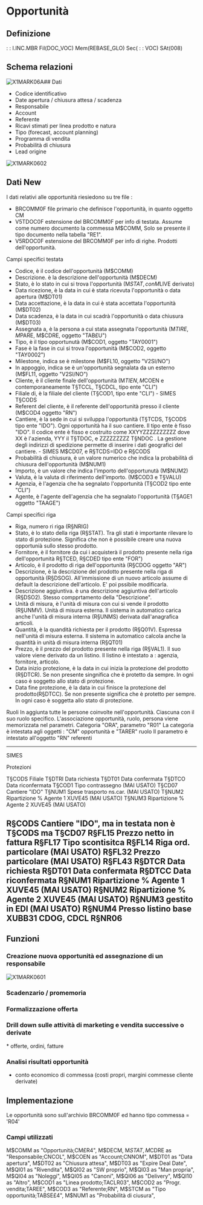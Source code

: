 # Opportunità
## Definizione
 :  : I.INC.MBR Fil(DOC_VOC) Mem(REBASE_GLO) Sec( :  : VOC) SAt(008)

## Schema relazioni
![X1MARK06A](http://localhost:3000/immagini/REOPPO_01/X1MARK06A.png)## Dati
-  Codice identificativo
-  Date apertura / chiusura attesa / scadenza
-  Responsabile
-  Account
-  Referente
-  Ricavi stimati per linea prodotto e natura
-  Tipo (forecast, account planning)
-  Programma di vendita
-  Probabilità di chiusura
-  Lead origine

![X1MARK0602](http://localhost:3000/immagini/REOPPO_01/X1MARK0602.png)
## Dati New

I dati relativi alle opportunità riesiedono su tre file : 
-  BRCOMM0F file primario che definisce l'opportunità, in quanto oggetto CM
-  V5TDOC0F estensione del BRCOMM0F per info di testata. Assume come numero documento la commessa M$COMM, Solo se presente il tipo documento nella tabella "RE1".
-  V5RDOC0F estensione del BRCOMM0F per info di righe. Prodotti dell'opportunità.

Campi specifici testata
-  Codice, è il codice dell'opportunità (M$COMM)
-  Descrizione. è la descrizione dell'opportunità (M$DECM)
-  Stato, è lo stato in cui si trova l'opportunità (M$STAT, con M$LIVE derivato)
-  Data ricezione, è la data in cui è stata ricevuta l'opportunità o data apertura (M$DT01)
-  Data accettazione, è la data in cui è stata accettata l'opportunità (M$DT02)
-  Data scadenza, è la data in cui scadrà l'opportunità o data chiusura (M$DT03)
-  Assegnata a, è la persona a cui  stata assegnata l'opportunità (M$TIRE, M$PARE, M$CDRE, oggetto "TAB£U")
-  Tipo, è il tipo opportunutà (M$COD1, oggetto "TAY0001")
-  Fase è la fase in cui si trova l'opportunità (M$COD2, oggetto "TAY0002")
-  Milestone, indica se è milestone (M$FL10, oggetto "V2SI/NO")
-  In appoggio, indica se è un'opportunità segnalata da un esterno (M$FL11, oggetto "V2SI/NO")
-  Cliente, è il cliente finale dell'opportunità (M$TIEN, M$COEN e contemporaneamente T§TCCL, T§CDCL, tipo ente "CLI")
-  Filiale di, è la filiale del cliente (T§COD1, tipo ente "CLI")  - SIMES T§CODS
-  Referent del cliente, è il referente dell'opportunità presso il cliente (M$COD4 oggetto "RN")
-  Cantiere, è la sede in cui si sviluppa l'opportunità (T§TCDS, T§CODS tipo ente "IDO"). Ogni opportunità ha il suo cantiere. Il tipo ente è fisso "IDO".  Il codice ente è fisso e costruito come XXYYZZZZZZZZZZ dove XX è l'azienda, YYY il T§TDOC, e ZZZZZZZZZ T§NDOC . La gestione degli indirizzi di spedizione permette di inserire i dati geografici del cantiere. - SIMES M$CD07, e R§TCDS=IDO e R§CODS
-  Probabilità di chiusura, è un valore numerico che indica la probabilità di chiusura dell'opportunità (M$NUM1)
-  Importo, è un valore che indica l'importo dell'opportunutà (M$NUM2)
-  Valuta, è la valuta di riferimento dell'importo. (M$COD3 e T§VALU)
-  Agenzia, è l'agenzia che ha segnalato l'opportunità (T§COD2 tipo ente "CLI")
-  Agente, è l'agente dell'agenzia che ha segnalato l'opportunità (T§AGE1 oggetto "TAAGE")

Campi specifici riga
-  Riga, numero ri riga (R§NRIG)
-  Stato, è lo stato della riga (R§STAT). Tra gli stati è importante rilevare lo stato di protezione. Significa che non è possibile creare una nuova opportunià sullo stesso prodotto.
-  Fornitore, è il fornitore da cui i acquisterà il prodotto presente nella riga dell'opportunità R§TCED, R§CDED tipo ente "FOR")
-  Articolo, è il prodotto di riga dell'opportunità (R§CDOG oggetto "AR")
-  Descrizione, è la descrizione del prodotto presente nella riga di opportunità (R§DSOG). All'immissione di un nuovo articolo assume di default la descrizione dell'articolo. E' poi pssibile modificarla.
-  Descrizione aggiuntiva. è una descrizione aggiuntiva dell'articolo (R§DSO2). Stesso compprtamento della "Descrizione".
-  Unità di misura, è l'unità di misura con cui si vende il prodotto (R§UNMV). Unità di misura esterna. Il sistema in automatico carica anche l'unità di misura interna (R§UNMS) derivata dall'anagrafica articoli.
-  Quantità, è la quandità richiesta per il prodotto (R§Q01V). Espressa nell'unità di misura esterna. Il sistema in automatico calcola anche la quantità in unità di misura interna (R§QT01)
-  Prezzo, è il prezzo del prodotto presente nella riga (R§VAL1). Il suo valore viene derivato da un listino. Il listino è intestato a :  agenzia, fornitore, articolo.
-  Data inizio protezione, è la data in cui inizia la protezione del prodotto (R§DTCR). Se non presente singnifica che è protetto da sempre. In ogni caso è soggetto allo stato di protezione.
-  Data fine protezione, è la data in cui finisce la protezione del prodotto(R§DTCC). Se non presente significa che è protetto per sempre.  In ogni caso è soggetta allo stato di protezione.

Ruoli
In aggiunta tutte le persone coinvolte nell'opportunità. Ciascuna con il suo ruolo specifico.
L'associazione opportunità, ruolo, persona viene memorizzata nel parametri.
Categoria "ORA", parametro "R01"
La categoria è intestata agli oggetti :  "CM" opportunità e "TARER" ruolo
Il parametro è intestato all'oggetto "RN" referenti

------------------------------
SIMES

Protezioni

T§CODS Filiale
T§DTRI Data richiesta
T§DT01 Data confermata
T§DTCO Data riconfermata
T§COD1 Tipo contrassegno (MAI USATO)
T§CD07 Cantiere "IDO"
T§NUM1 Spese trasporto ns.car. (MAI USATO)
T§NUM2 Ripartizione % Agente 1 XUVE45 (MAI USATO)
T§NUM3 Ripartizione % Agente 2 XUVE45 (MAI USATO)

R§CODS Cantiere "IDO", ma in testata non è T§CODS ma T§CD07
R§FL15 Prezzo netto in fattura
R§FL17 Tipo scontisitca
R§FL14 Riga ord. particolare (MAI USATO)
R§FL32 Prezzo particolare (MAI USATO)
R§FL43
R§DTCR Data richiesta
R§DT01 Data confermata
R§DTCC Data riconfermata
R§NUM1 Ripartizione % Agente 1 XUVE45 (MAI USATO)
R§NUM2 Ripartizione % Agente 2 XUVE45 (MAI USATO)
R§NUM3 gestito in EDI (MAI USATO)
R§NUM4 Presso listino base XUBB31 CDOG, CDCL
R§NR06
-----------------------------------------------------------------
## Funzioni
### Creazione nuova opportunità ed assegnazione di un responsabile
![X1MARK0601](http://localhost:3000/immagini/REOPPO_01/X1MARK0601.png)
### Scadenzario / promemoria

### Formalizzazione offerta

### Drill down sulle attività di marketing e vendita successive o derivate
 \* offerte, ordini, fatture

### Analisi risultati opportunità
-  conto economico di commessa (costi propri, margini commesse cliente derivate)


## Implementazione
Le opportunità sono sull'archivio BRCOMM0F ed hanno tipo commessa = 'R04'

### Campi utilizzati
M$COMM as "Opportunità;CM£R4",
M$DECM,
M$STAT,
M$CDRE as "Responsabile;CNCOL",
M$COEN as "Account;CNNOM",
M$DT01 as "Data apertura",
M$DT02 as "Chiusura attesa",
M$DT03 as "Expire Deal Date",
M$QI01 as "Rivendita",
M$QI02 as "SW proprio",
M$QI03 as "Man propria",
M$QI04 as "Noleggi",
M$QI05 as "Canoni",
M$QI06 as "Delivery",
M$QI10 as "Altro",
M$COD1 as "Linea prodotto;TACLR03",
M$COD2 as "Progr. vendita;TAREE",
M$COD3 as "Referente;RN",
M$STCM as "Tipo opportunità;TABSE£4",
M$NUM1  as "Probabilità di ciusura",

